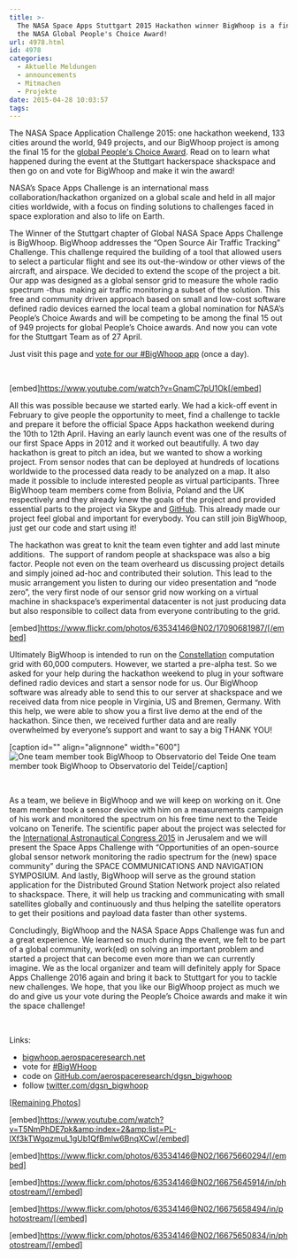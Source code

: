 ```yaml
---
title: >-
  The NASA Space Apps Stuttgart 2015 Hackathon winner BigWhoop is a finalist for
  the NASA Global People's Choice Award!
url: 4978.html
id: 4978
categories:
  - Aktuelle Meldungen
  - announcements
  - Mitmachen
  - Projekte
date: 2015-04-28 10:03:57
tags:
---
```


The NASA Space Application Challenge 2015: one hackathon weekend, 133 cities around the world, 949 projects, and our BigWhoop project is among the final 15 for the [global People's Choice Award](https://2015.spaceappschallenge.org/award/#peopleschoice). Read on to learn what happened during the event at the Stuttgart hackerspace shackspace and then go on and vote for BigWhoop and make it win the award!

NASA’s Space Apps Challenge is an international mass collaboration/hackathon organized on a global scale and held in all major cities worldwide, with a focus on finding solutions to challenges faced in space exploration and also to life on Earth.

The Winner of the Stuttgart chapter of Global NASA Space Apps Challenge is BigWhoop. BigWhoop addresses the “Open Source Air Traffic Tracking” Challenge. This challenge required the building of a tool that allowed users to select a particular flight and see its out-the-window or other views of the aircraft, and airspace. We decided to extend the scope of the project a bit. Our app was designed as a global sensor grid to measure the whole radio spectrum -thus  making air traffic monitoring a subset of the solution. This free and community driven approach based on small and low-cost software defined radio devices earned the local team a global nomination for NASA’s People’s Choice Awards and will be competing to be among the final 15 out of 949 projects for global People’s Choice awards. And now you can vote for the Stuttgart Team as of 27 April.

Just visit this page and [vote for our #BigWhoop app](https://2015.spaceappschallenge.org/award/#peopleschoice) (once a day).

&nbsp;

[embed]https://www.youtube.com/watch?v=GnamC7pU1Ok[/embed]

<!--more-->

All this was possible because we started early. We had a kick-off event in February to give people the opportunity to meet, find a challenge to tackle and prepare it before the official Space Apps hackathon weekend during the 10th to 12th April. Having an early launch event was one of the results of our first Space Apps in 2012 and it worked out beautifully. A two day hackathon is great to pitch an idea, but we wanted to show a working project. From sensor nodes that can be deployed at hundreds of locations worldwide to the processed data ready to be analyzed on a map. It also made it possible to include interested people as virtual participants. Three BigWhoop team members come from Bolivia, Poland and the UK respectively and they already knew the goals of the project and provided essential parts to the project via Skype and [GitHub](https://github.com/aerospaceresearch/dgsn_bigwhoop). This already made our project feel global and important for everybody. You can still join BigWhoop, just get our code and start using it!

The hackathon was great to knit the team even tighter and add last minute additions.  The support of random people at shackspace was also a big factor. People not even on the team overheard us discussing project details and simply joined ad-hoc and contributed their solution. This lead to the music arrangement you listen to during our video presentation and “node zero”, the very first node of our sensor grid now working on a virtual machine in shackspace’s experimental datacenter is not just producing data but also responsible to collect data from everyone contributing to the grid.

[embed]https://www.flickr.com/photos/63534146@N02/17090681987/[/embed]

Ultimately BigWhoop is intended to run on the [Constellation](http://constellation.aerospaceresearch.net) computation grid with 60,000 computers. However, we started a pre-alpha test. So we asked for your help during the hackathon weekend to plug in your software defined radio devices and start a sensor node for us. Our BigWhoop software was already able to send this to our server at shackspace and we received data from nice people in Virginia, US and Bremen, Germany. With this help, we were able to show you a first live demo at the end of the hackathon. Since then, we received further data and are really overwhelmed by everyone’s support and want to say a big THANK YOU!

[caption id="" align="alignnone" width="600"]![One team member took BigWhoop to Observatorio del Teide](https://pbs.twimg.com/media/CC6dbLhWgAAiRLR.jpg) One team member took BigWhoop to Observatorio del Teide[/caption]

&nbsp;

As a team, we believe in BigWhoop and we will keep on working on it. One team member took a sensor device with him on a measurements campaign of his work and monitored the spectrum on his free time next to the Teide volcano on Tenerife. The scientific paper about the project was selected for the [International Astronautical Congress 2015](http://www.iafastro.org/) in Jerusalem and we will present the Space Apps Challenge with “Opportunities of an open-source global sensor network monitoring the radio spectrum for the (new) space community” during the SPACE COMMUNICATIONS AND NAVIGATION SYMPOSIUM. And lastly, BigWhoop will serve as the ground station application for the Distributed Ground Station Network project also related to shackspace. There, it will help us tracking and communicating with small satellites globally and continuously and thus helping the satellite operators to get their positions and payload data faster than other systems.

Concludingly, BigWhoop and the NASA Space Apps Challenge was fun and a great experience. We learned so much during the event, we felt to be part of a global community, work(ed) on solving an important problem and started a project that can become even more than we can currently imagine. We as the local organizer and team will definitely apply for Space Apps Challenge 2016 again and bring it back to Stuttgart for you to tackle new challenges. We hope, that you like our BigWhoop project as much we do and give us your vote during the People’s Choice awards and make it win the space challenge!

&nbsp;

Links:

*   [bigwhoop.aerospaceresearch.net](http://bigwhoop.aerospaceresearch.net)
*   vote for [#BigWHoop](https://2015.spaceappschallenge.org/award/#peopleschoice)
*   code on [GitHub.com/aerospaceresearch/dgsn_bigwhoop](https://github.com/aerospaceresearch/dgsn_bigwhoop)
*   follow [twitter.com/dgsn_bigwhoop](https://twitter.com/dgsn_bigwhoop)
&nbsp;

[[Remaining Photos](https://www.flickr.com/photos/63534146@N02/sets/72157649898575044)]

[embed]https://www.youtube.com/watch?v=T5NmPhDE7pk&amp;index=2&amp;list=PL-lXf3kTWgqzmuL1gUb1QfBmIw6BnqXCw[/embed]

[embed]https://www.flickr.com/photos/63534146@N02/16675660294/[/embed]

[embed]https://www.flickr.com/photos/63534146@N02/16675645914/in/photostream/[/embed]

[embed]https://www.flickr.com/photos/63534146@N02/16675658494/in/photostream/[/embed]

[embed]https://www.flickr.com/photos/63534146@N02/16675650834/in/photostream/[/embed]

&nbsp;
